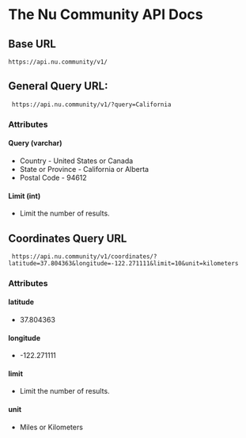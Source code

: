 
# The Nu Community API Docs

## Base URL

    https://api.nu.community/v1/

## General Query URL:

     https://api.nu.community/v1/?query=California

### Attributes
#### Query (varchar)
 - Country - United States or Canada
 - State or Province - California or Alberta
 - Postal Code - 94612
#### Limit (int)
- Limit the number of results. 

## Coordinates Query URL
     https://api.nu.community/v1/coordinates/?latitude=37.804363&longitude=-122.271111&limit=10&unit=kilometers
### Attributes
#### latitude 
- 37.804363
#### longitude
- -122.271111
#### limit
- Limit the number of results. 
#### unit
- Miles or Kilometers